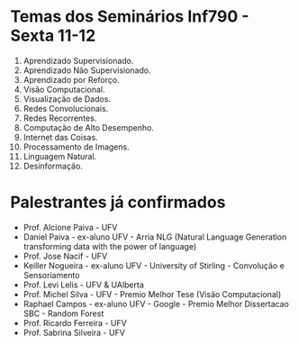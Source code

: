 # Temas dos Seminários Inf790 - Sexta 11-12


1. Aprendizado Supervisionado. 
2. Aprendizado Não Supervisionado. 
3. Aprendizado por Reforço. 
4. Visão Computacional. 
5. Visualização de Dados. 
6. Redes Convolucionais. 
7. Redes Recorrentes. 
8. Computação de Alto Desempenho. 
9. Internet das Coisas. 
10. Processamento de Imagens. 
11. Linguagem Natural.
12.  Desinformação. 

# Palestrantes já confirmados

* Prof. Alcione Paiva - UFV
* Daniel Paiva - ex-aluno UFV -  Arria NLG (Natural Language Generation transforming data with the power of language) 
* Prof. Jose Nacif - UFV
* Keiller Nogueira - ex-aluno UFV - University of Stirling - Convolução e Sensoriamento
* Prof. Levi Lelis - UFV & UAlberta
* Prof. Michel Silva - UFV - Premio Melhor Tese (Visão Computacional)
* Raphael Campos - ex-aluno UFV - Google - Premio Melhor Dissertacao SBC - Random Forest
* Prof. Ricardo Ferreira - UFV
* Prof. Sabrina Silveira - UFV

